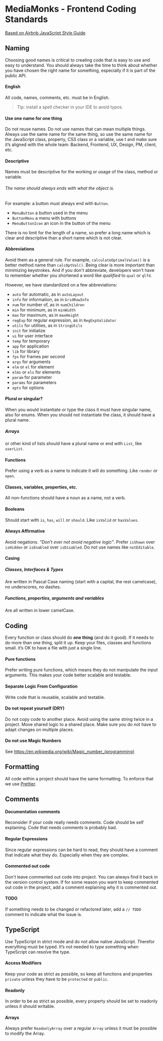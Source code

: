 # MediaMonks - Frontend Coding Standards

[Based on Airbnb JavaScript Style Guide](https://github.com/airbnb/javascript/)

## Naming
Choosing good names is critical to creating code that is easy to use and easy to understand. You should always take the time to think about whether you have chosen the right name for something, especially if it is part of the public API.

#### English
All code, names, comments, etc. must be in English.
> Tip: install a spell checker in your IDE to avoid typos.

#### Use one name for one thing
Do not reuse names. Do not use names that can mean multiple things. Always use the same name for the same thing, so use the same name for the JavaScript class, property, CSS class or a variable, use t
 and make sure it’s aligned with the whole team: Backend, Frontend, UX, Design, PM, client, etc.

#### Descriptive
Names must be descriptive for the working or usage of the class, method or variable.

###### The name should always ends with what the object is.
For example: a button must always end with `Button`.
 * `MenuButton` a button used in the menu
 * `ButtonMenu` a menu with buttons
 * `MenuButtonIcon` an icon in the button of the menu
 
There is no limit for the length of a name, so prefer a long name which is clear and descriptive than a short name which is not clear.

#### Abbreviations
Avoid them as a general rule. For example, `calculateOptimalValue()` is a better method name than `calcOptVal()`. Being clear is more important than minimizing keystrokes. And if you don't abbreviate, developers won't have to remember whether you shortened a word like _qualified_ to `qual` or `qlfd`.

However, we have standardized on a few abbreviations:
 * `auto` for automatic, as in `autoLayout`
 * `info` for information, as in `GridRowInfo`
 * `num` for number of, as in `numChildren`
 * `min` for minimum, as in `minWidth`
 * `max` for maximum, as in `maxHeight`
 * `regExp` for regular expression, as in `RegExpValidator`
 * `utils` for utilities, as in `StringUtils`
 * `init` for initialize
 * `ui` for user interface
 * `temp` for temporary
 * `app` for application
 * `lib` for library
 * `fps` for frames per second
 * `args` for arguments
 * `elm` or `el` for element
 * `elms` or `els` for elements
 * `param` for parameter
 * `params` for parameters
 * `opts` for options

#### Plural or singular?
When you would instantiate or type the class it must have singular name, also for enums.
When you should not instantiate the class, it should have a plural name.

##### Arrays
or other kind of lists should have a plural name or end with `List`, like `userList`.

#### Functions
Prefer using a verb as a name to indicate it will do something. Like `render` or `open`.

#### Classes, variables, properties, etc.
All non-functions should have a noun as a name, not a verb.

#### Booleans
Should start with `is`, `has`, `will` or `should`. Like `isValid` or `hasValues`.

#### Always Affirmative
Avoid negations. _“Don’t ever not avoid negative logic”_. Prefer `isShown` over `isHidden` or `isEnabled` over `isDisabled`. Do not use names like `notEditable`.

#### Casing

##### Classes, Interfaces & Types
Are written in Pascal Case naming (start with a capital, the rest camelcase), no underscores, no dashes.


##### Functions, properties, arguments and variables
Are all written in lower camelCase. 


## Coding
Every function or class should do **one thing** (and do it good). If it needs to do more than one thing, split it up. Keep your files, classes and functions small. it’s OK to have a file with just a single line.

#### Pure functions
Prefer writing pure functions, which means they do not manipulate the input arguments. This makes your code better scalable and testable.


#### Separate Logic From Configuration
Write code that is reusable, scalable and testable.


#### Do not repeat yourself (DRY)
Do not copy code to another place.
Avoid using the same string twice in a project.
Move shared logic to a shared place.
Make sure you do not have to adapt changes on multiple places.

#### Do not use Magic Numbers
See https://en.wikipedia.org/wiki/Magic_number_(programming)

## Formatting
All code within a project should have the same formatting. To enforce that we use [Prettier](https://prettier.io/).

## Comments
#### Documentation comments
Reconsider if your code really needs comments. Code should be self explaining. Code that needs comments is probably bad.

#### Regular Expressions
Since regular expressions can be hard to read, they should have a comment that indicate what they do. Especially when they are complex.

#### Commented out code
Don't leave commented out code into project. You can always find it back in the version control system. If for some reason you want to keep commented out code in the project, add a comment explaining why it is commented out.

#### TODO
If something needs to be changed or refactored later, add a `// TODO ` comment to indicate what the issue is.

## TypeScript
Use TypeScript in strict mode and do not allow native JavaScript. Therefor everything must be typed. It’s not needed to type something when TypeScript can resolve the type.

#### Access Modifiers
Keep your code as strict as possible, so keep all functions and properties `private` unless they have to be `protected` or `public`.

#### Readonly
In order to be as strict as possible, every property should be set to readonly unless it should writable.

#### Arrays
Always prefer `ReadonlyArray` over a regular `Array` unless it must be possible to modify the Array.
